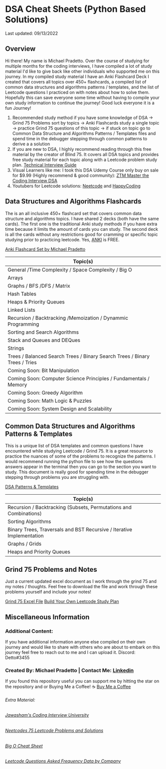 # DSA Cheat Sheets (Python Based Solutions)
Last updated: 09/13/2022

## Overview

Hi there! My name is Michael Pradetto. Over the course of studying for multiple months for the coding interviews, I have compiled a lot of study material I'd like to give back like other individuals who supported me on this journey. In my compiled study material I have an Anki Flashcard Deck I created that covers all topics over 450+ flashcards, a compiled list of common data structures and algorithms patterns / templates, and the list of Leetcode questions I practiced on with notes about how to solve them. Hopefully this can save everyone some time without having to compile your own study information to continue the journey! Good luck everyone it is a fun Journey!

1) Recommended study method if you have some knowledge of DSA -> Grind 75 Problems sort by topics -> Anki Flashcards study a single topic -> practice Grind 75 questions of this topic -> if stuck on topic go to Common Data Structure and Algorithms Patterns / Templates files and spend time in the debugger stepping through common patterns to derive a a solution
2) If you are new to DSA, I highly recommend reading through this free material by the creator of Blind 75. It covers all DSA topics and provides free study material for each topic along with a Leetcode problem study plan. [Technical Interview Guide](https://www.techinterviewhandbook.org/)
3) Visual Learners like me: I took this DSA Udemy Course only buy on sale for $9.99 (Highly recommend & good community): [ZTM Master the Coding Interview DSA](https://www.udemy.com/course/master-the-coding-interview-data-structures-algorithms/)
4) Youtubers for Leetcode solutions: [Neetcode](https://www.youtube.com/c/NeetCode) and [HappyCoding](https://www.youtube.com/channel/UCnIYOzDChH7V8s5BqvjGSEQ)

## Data Structures and Algorithms Flashcards
The is an all inclusive 450+ flashcard set that covers common data structure and algorithms topics. I have shared 2 decks (both have the same cards). The first one is the traditional Anki study methods if you have extra time because it limits the amount of cards you can study. The second deck is all the cards without any restrictions good for cramming or specific topic studying prior to practicing leetcode. Yes, [ANKI](https://apps.ankiweb.net/) is FREE.

[Anki Flashcard Set by Michael Pradetto](https://github.com/Pradetto/DSA-Cheat-Sheets/tree/main/Anki%20Flashcards)

|Topic(s)|
| --- |
|General /Time Complexity / Space Complexity / Big O|
|Arrays|
|Graphs / BFS /DFS / Matrix|
|Hash Tables|
|Heaps & Priority Queues|
|Linked Lists|
|Recursion / Backtracking /Memoization / Dynammic Programming|
|Sorting and Search Algorithms|
|Stack and Queues and DEQues|
|Strings|
|Trees / Balanced Search Trees / Binary Search Trees / Binary Trees / Tries|
|Coming Soon: Bit Manipulation|
|Coming Soon: Computer Science Principles / Fundamentals / Memory|
|Coming Soon: Greedy Algorithm|
|Coming Soon: Math Logic & Puzzles|
|Coming Soon: System Design and Scalability|

## Common Data Structures and Algorithms Patterns & Templates
This is a unique list of DSA templates and common questions I have encountered while studying Leetcode / Grind 75. It is a great resource to practice the nuances of some of the problems to recognize the patterns. I would recommend running the python file to see how the questions answers appear in the terminal then you can go to the section you want to study. This document is really good for spending time in the debugger stepping through problems you are struggling with.

[DSA Patterns & Templates](https://github.com/Pradetto/DSA-Cheat-Sheets/tree/main/DSA%20Common%20Patterns%20and%20Templates)

|Topic(s)|
| --- |
|Recursion / Backtracking (Subsets, Permutations and Combinations)|
|Sorting Algorithms|
|Binary Trees, Traversals and BST Recursive / Iterative Implementation|
|Graphs / Grids|
|Heaps and Priority Queues|


## Grind 75 Problems and Notes
Just a current updated excel document as I work through the grind 75 and my notes / thoughts. Feel free to download the file and work through these problems yourself and include your notes!

[Grind 75 Excel File](https://github.com/Pradetto/DSA-Cheat-Sheets/tree/main/Grind%2075%20Notes%20Excel%20Document)
[Build Your Own Leetcode Study Plan](https://www.techinterviewhandbook.org/grind75)


## Miscellaneous Information

### Additional Content:
If you have additional information anyone else compiled on their own journey and would like to share with others who are about to embark on this journey feel free to reach out to me and I can upload it. Discord: Detto#3455

### Created By: Michael Pradetto | Contact Me: [Linkedin](https://www.linkedin.com/in/michael-pradetto/)
If you found this repository useful you can support me by hitting the star on the repository and or Buying Me a Coffee!
☕ [Buy Me a Coffee](https://www.buymeacoffee.com/pradetto)


###### Extra Material:
###### [Jawasham's Coding Interview University](https://github.com/jwasham/coding-interview-university)
###### [Neetcodes 75 Leetcode Problems and Solutions](https://docs.google.com/spreadsheets/d/1A2PaQKcdwO_lwxz9bAnxXnIQayCouZP6d-ENrBz_NXc/edit#gid=0)
###### [Big O Cheat Sheet](https://www.bigocheatsheet.com/)
###### [Leetcode Questions Asked Frequency Data by Company](https://github.com/hxu296/leetcode-company-wise-problems-2022)
